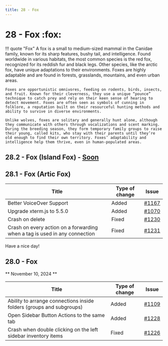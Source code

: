 ```yaml
---
title: 28 - Fox
---
```

# 28 - Fox :fox:
!!! quote "Fox"
    A fox is a small to medium-sized mammal in the Canidae family, known for its sharp features, bushy tail, and intelligence. Found worldwide in various habitats, the most common species is the red fox, recognized for its reddish fur and black legs. Other species, like the arctic fox, have unique adaptations to their environments. Foxes are highly adaptable and are found in forests, grasslands, mountains, and even urban areas.

    Foxes are opportunistic omnivores, feeding on rodents, birds, insects, and fruit. Known for their cleverness, they use a unique “pounce” technique to catch prey and rely on their keen sense of hearing to detect movement. Foxes are often seen as symbols of cunning in folklore, a reputation built on their resourceful hunting methods and ability to survive in diverse environments.

    Unlike wolves, foxes are solitary and generally hunt alone, although they communicate with others through vocalizations and scent marking. During the breeding season, they form temporary family groups to raise their young, called kits, who stay with their parents until they’re old enough to find their own territory. Foxes’ adaptability and intelligence help them thrive, even in human-populated areas.

## 28.2 - Fox (Island Fox) - [Soon](https://webssh.net/documentation/becoming-external-tester/)

## 28.1 - Fox (Artic Fox)

| Title | Type of change | Issue |
| --- | --- | --- |
| Better VoiceOver Support | Added | [#1167](https://github.com/isontheline/pro.webssh.net/issues/1167) |
| Upgrade xterm.js to 5.5.0 | Added | [#1070](https://github.com/isontheline/pro.webssh.net/issues/1070) |
| Crash on delete | Fixed | [#1230](https://github.com/isontheline/pro.webssh.net/issues/1230) |
| Crash on every action on a forwarding when a tag is used in any connection | Fixed | [#1231](https://github.com/isontheline/pro.webssh.net/issues/1231) |

Have a nice day!

## 28.0 - Fox
** November 10, 2024 **

| Title | Type of change | Issue |
| --- | --- | --- |
| Ability to arrange connections inside folders (groups and subgroups) | Added | [#1109](https://github.com/isontheline/pro.webssh.net/issues/1109) |
| Open Sidebar Button Actions to the same tab | Added | [#1228](https://github.com/isontheline/pro.webssh.net/issues/1228) |
| Crash when double clicking on the left sidebar inventory items | Fixed | [#1226](https://github.com/isontheline/pro.webssh.net/issues/1226) |